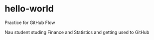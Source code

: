 # hello-world
Practice for GitHub Flow

Nau student studing Finance and Statistics and getting used to GitHub
